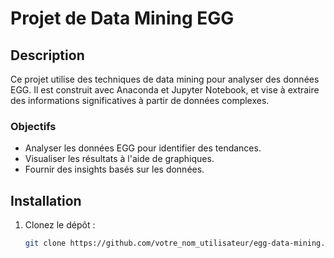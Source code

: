 # Projet de Data Mining EGG

## Description

Ce projet utilise des techniques de data mining pour analyser des données EGG. Il est construit avec Anaconda et Jupyter Notebook, et vise à extraire des informations significatives à partir de données complexes.

### Objectifs

- Analyser les données EGG pour identifier des tendances.
- Visualiser les résultats à l'aide de graphiques.
- Fournir des insights basés sur les données.

## Installation

1. Clonez le dépôt :
   ```bash
   git clone https://github.com/votre_nom_utilisateur/egg-data-mining.git

   
